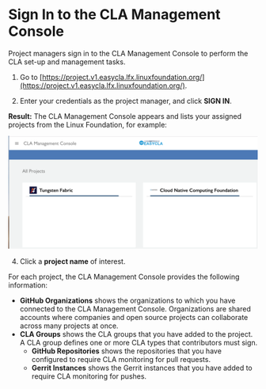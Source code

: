 # Sign In to the CLA Management Console

Project managers sign in to the CLA Management Console to perform the CLA set-up and management tasks.

1. Go to [https://project.v1.easycla.lfx.linuxfoundation.org/](https://project.v1.easycla.lfx.linuxfoundation.org/).

2. Enter your credentials as the project manager, and click **SIGN IN**.

**Result:** The CLA Management Console appears and lists your assigned projects from the Linux Foundation, for example:

![CLA Management All Projects](../../.gitbook/assets/cla-management-all-projects.png)

4. Click a **project name** of interest.

For each project, the CLA Management Console provides the following information:

* **GitHub Organizations** shows the organizations to which you have connected to the CLA Management Console. Organizations are shared accounts where companies and open source projects can collaborate across many projects at once.
* **CLA Groups** shows the CLA groups that you have added to the project. A CLA group defines one or more CLA types that contributors must sign.
  * **GitHub Repositories** shows the repositories that you have configured to require CLA monitoring for pull requests.
  * **Gerrit Instances** shows the Gerrit instances that you have added to require CLA monitoring for pushes.

